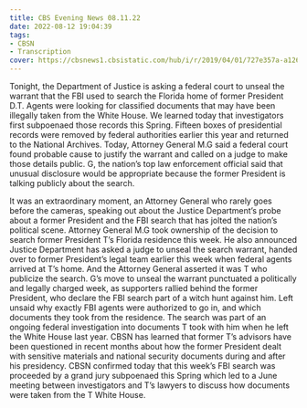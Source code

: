 ```yaml
---
title: CBS Evening News 08.11.22
date: 2022-08-12 19:04:39
tags:
- CBSN
- Transcription
cover: https://cbsnews1.cbsistatic.com/hub/i/r/2019/04/01/727e357a-a126-4138-a2c5-4d3222669d57/thumbnail/640x360/3ff2761028dc5c65cc4f07acd54bcd5c/cbsn2-logo-1920x1080.jpg
---
```

Tonight, the Department of Justice is asking a federal court to unseal the warrant that the FBI used to search the Florida home of former President D.T. Agents were looking for classified documents that may have been illegally taken from the White House. We learned today that investigators first subpoenaed those records this Spring. Fifteen boxes of presidential records were removed by federal authorities earlier this year and returned to the National Archives. Today, Attorney General M.G said a federal court found probable cause to justify the warrant and called on a judge to make those details public. G, the nation’s top law enforcement official said that unusual disclosure would be appropriate because the former President is talking publicly about the search. 

It was an extraordinary moment, an Attorney General who rarely goes before the cameras, speaking out about the Justice Department’s probe about a former President and the FBI search that has jolted the nation’s political scene. Attorney General M.G took ownership of the decision to search former President T’s Florida residence this week. He also announced Justice Department has asked a judge to unseal the search warrant, handed over to former President’s legal team earlier this week when federal agents arrived at T’s home. And the Attorney General asserted it was T who publicize the search. G’s move to unseal the warrant punctuated a politically and legally charged week, as supporters rallied behind the former President, who declare the FBI search part of a witch hunt against him. Left unsaid why exactly FBI agents were authorized to go in, and which documents they took from the residence. The search was part of an ongoing federal investigation into documents T took with him when he left the White House last year. CBSN has learned that former T’s advisors have been questioned in recent months about how the former President dealt with sensitive materials and national security documents during and after his presidency. CBSN confirmed today that this week’s FBI search was proceeded by a grand jury subpoenaed this Spring which led to a June meeting between investigators and T’s lawyers to discuss how documents were taken from the T White House. 
